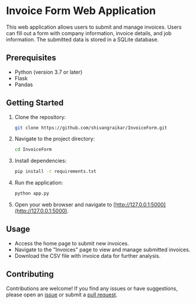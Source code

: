 # Invoice Form Web Application

This web application allows users to submit and manage invoices. Users can fill out a form with company information, invoice details, and job information. The submitted data is stored in a SQLite database.

## Prerequisites

- Python (version 3.7 or later)
- Flask
- Pandas

## Getting Started

1. Clone the repository:

    ```bash
    git clone https://github.com/shivangraikar/InvoiceForm.git
    ```

2. Navigate to the project directory:

    ```bash
    cd InvoiceForm
    ```

3. Install dependencies:

    ```bash
    pip install -r requirements.txt
    ```

4. Run the application:

    ```bash
    python app.py
    ```

5. Open your web browser and navigate to [http://127.0.0.1:5000](http://127.0.0.1:5000).

## Usage

- Access the home page to submit new invoices.
- Navigate to the "Invoices" page to view and manage submitted invoices.
- Download the CSV file with invoice data for further analysis.

## Contributing

Contributions are welcome! If you find any issues or have suggestions, please open an [issue](https://github.com/shivangraikar/InvoiceForm/issues) or submit a [pull request](https://github.com/shivangraikar/InvoiceForm/pulls).